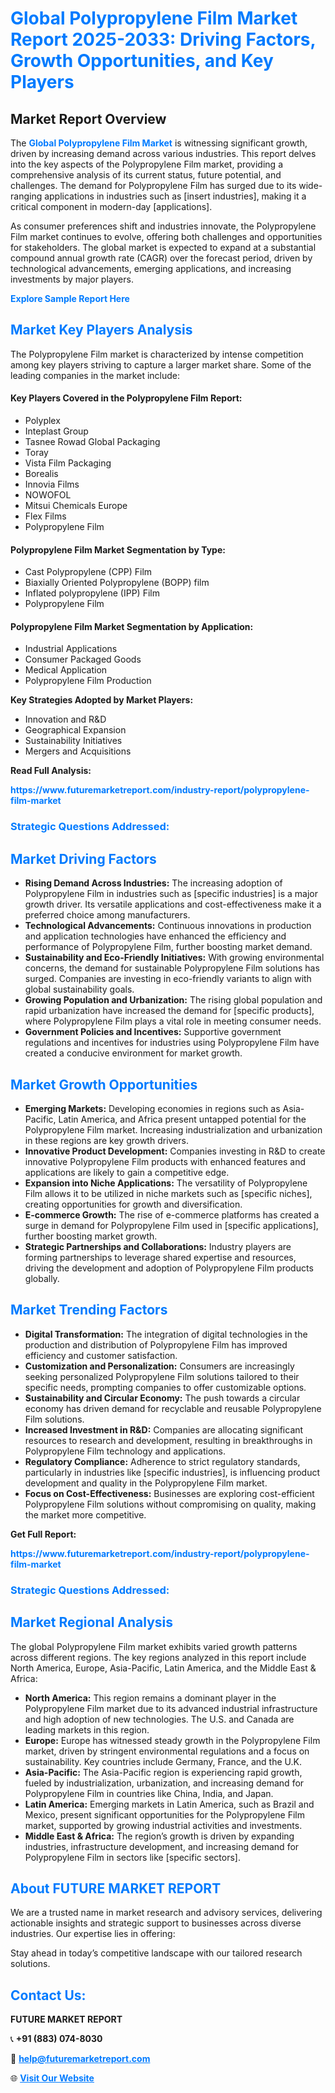 <h1 style="color: #007BFF;">Global Polypropylene Film Market Report 2025-2033: Driving Factors, Growth Opportunities, and Key Players</h1>

<section id="overview">
<h2>Market Report Overview</h2>
<p>The <a href="https://www.futuremarketreport.com/industry-report/polypropylene-film-market" style="color: #007BFF; text-decoration: none;"><strong>Global Polypropylene Film Market</strong></a> is witnessing significant growth, driven by increasing demand across various industries. This report delves into the key aspects of the Polypropylene Film market, providing a comprehensive analysis of its current status, future potential, and challenges. The demand for Polypropylene Film has surged due to its wide-ranging applications in industries such as [insert industries], making it a critical component in modern-day [applications].</p>
<p>As consumer preferences shift and industries innovate, the Polypropylene Film market continues to evolve, offering both challenges and opportunities for stakeholders. The global market is expected to expand at a substantial compound annual growth rate (CAGR) over the forecast period, driven by technological advancements, emerging applications, and increasing investments by major players.</p>
</section>

<section id="overview">
<p><a href="https://www.futuremarketreport.com/request-sample/reportId=109808" style="color: #007BFF; text-decoration: none;"><strong>Explore Sample Report Here</strong></a></p>
</section>

<section id="key-players">
<h2 style="color: #007BFF;">Market Key Players Analysis</h2>
<p>The Polypropylene Film market is characterized by intense competition among key players striving to capture a larger market share. Some of the leading companies in the market include:</p>
<h4>Key Players Covered in the Polypropylene Film Report:</h4>
<ul><li>Polyplex</li><li>Inteplast Group</li><li>Tasnee Rowad Global Packaging</li><li>Toray</li><li>Vista Film Packaging</li><li>Borealis</li><li>Innovia Films</li><li>NOWOFOL</li><li>Mitsui Chemicals Europe</li><li>Flex Films</li><li>Polypropylene Film</li></ul>
<h4>Polypropylene Film Market Segmentation by Type:</h4>
<ul><li>Cast Polypropylene (CPP) Film</li><li>Biaxially Oriented Polypropylene (BOPP) film</li><li>Inflated polypropylene (IPP) Film</li><li>Polypropylene Film</li></ul>

<h4>Polypropylene Film Market Segmentation by Application:</h4>
<ul><li>Industrial Applications</li><li>Consumer Packaged Goods</li><li>Medical Application</li><li>Polypropylene Film Production</li></ul>
<p><strong>Key Strategies Adopted by Market Players:</strong></p>
<ul>
<li>Innovation and R&D</li>
<li>Geographical Expansion</li>
<li>Sustainability Initiatives</li>
<li>Mergers and Acquisitions</li>
</ul>
</section>

<section>
<p><strong>Read Full Analysis: </strong></p><a href="https://www.futuremarketreport.com/industry-report/polypropylene-film-market" style="color: #007BFF; text-decoration: none;"><strong>https://www.futuremarketreport.com/industry-report/polypropylene-film-market</strong></a>
<h3 style="color: #007BFF;">Strategic Questions Addressed:</h3>
</section>

<section id="driving-factors">
<h2 style="color: #007BFF;">Market Driving Factors</h2>
<ul>
<li><strong>Rising Demand Across Industries:</strong> The increasing adoption of Polypropylene Film in industries such as [specific industries] is a major growth driver. Its versatile applications and cost-effectiveness make it a preferred choice among manufacturers.</li>
<li><strong>Technological Advancements:</strong> Continuous innovations in production and application technologies have enhanced the efficiency and performance of Polypropylene Film, further boosting market demand.</li>
<li><strong>Sustainability and Eco-Friendly Initiatives:</strong> With growing environmental concerns, the demand for sustainable Polypropylene Film solutions has surged. Companies are investing in eco-friendly variants to align with global sustainability goals.</li>
<li><strong>Growing Population and Urbanization:</strong> The rising global population and rapid urbanization have increased the demand for [specific products], where Polypropylene Film plays a vital role in meeting consumer needs.</li>
<li><strong>Government Policies and Incentives:</strong> Supportive government regulations and incentives for industries using Polypropylene Film have created a conducive environment for market growth.</li>
</ul>
</section>

<section id="growth-opportunities">
<h2 style="color: #007BFF;">Market Growth Opportunities</h2>
<ul>
<li><strong>Emerging Markets:</strong> Developing economies in regions such as Asia-Pacific, Latin America, and Africa present untapped potential for the Polypropylene Film market. Increasing industrialization and urbanization in these regions are key growth drivers.</li>
<li><strong>Innovative Product Development:</strong> Companies investing in R&D to create innovative Polypropylene Film products with enhanced features and applications are likely to gain a competitive edge.</li>
<li><strong>Expansion into Niche Applications:</strong> The versatility of Polypropylene Film allows it to be utilized in niche markets such as [specific niches], creating opportunities for growth and diversification.</li>
<li><strong>E-commerce Growth:</strong> The rise of e-commerce platforms has created a surge in demand for Polypropylene Film used in [specific applications], further boosting market growth.</li>
<li><strong>Strategic Partnerships and Collaborations:</strong> Industry players are forming partnerships to leverage shared expertise and resources, driving the development and adoption of Polypropylene Film products globally.</li>
</ul>
</section>

<section id="trending-factors">
<h2 style="color: #007BFF;">Market Trending Factors</h2>
<ul>
<li><strong>Digital Transformation:</strong> The integration of digital technologies in the production and distribution of Polypropylene Film has improved efficiency and customer satisfaction.</li>
<li><strong>Customization and Personalization:</strong> Consumers are increasingly seeking personalized Polypropylene Film solutions tailored to their specific needs, prompting companies to offer customizable options.</li>
<li><strong>Sustainability and Circular Economy:</strong> The push towards a circular economy has driven demand for recyclable and reusable Polypropylene Film solutions.</li>
<li><strong>Increased Investment in R&D:</strong> Companies are allocating significant resources to research and development, resulting in breakthroughs in Polypropylene Film technology and applications.</li>
<li><strong>Regulatory Compliance:</strong> Adherence to strict regulatory standards, particularly in industries like [specific industries], is influencing product development and quality in the Polypropylene Film market.</li>
<li><strong>Focus on Cost-Effectiveness:</strong> Businesses are exploring cost-efficient Polypropylene Film solutions without compromising on quality, making the market more competitive.</li>
</ul>
</section>

<section>
<p><strong>Get Full Report: </strong></p><a href="https://www.futuremarketreport.com/industry-report/polypropylene-film-market" style="color: #007BFF; text-decoration: none;"><strong>https://www.futuremarketreport.com/industry-report/polypropylene-film-market</strong></a>
<h3 style="color: #007BFF;">Strategic Questions Addressed:</h3>
</section>


<section id="regional-analysis">
<h2 style="color: #007BFF;">Market Regional Analysis</h2>
<p>The global Polypropylene Film market exhibits varied growth patterns across different regions. The key regions analyzed in this report include North America, Europe, Asia-Pacific, Latin America, and the Middle East & Africa:</p>
<ul>
<li><strong>North America:</strong> This region remains a dominant player in the Polypropylene Film market due to its advanced industrial infrastructure and high adoption of new technologies. The U.S. and Canada are leading markets in this region.</li>
<li><strong>Europe:</strong> Europe has witnessed steady growth in the Polypropylene Film market, driven by stringent environmental regulations and a focus on sustainability. Key countries include Germany, France, and the U.K.</li>
<li><strong>Asia-Pacific:</strong> The Asia-Pacific region is experiencing rapid growth, fueled by industrialization, urbanization, and increasing demand for Polypropylene Film in countries like China, India, and Japan.</li>
<li><strong>Latin America:</strong> Emerging markets in Latin America, such as Brazil and Mexico, present significant opportunities for the Polypropylene Film market, supported by growing industrial activities and investments.</li>
<li><strong>Middle East & Africa:</strong> The region’s growth is driven by expanding industries, infrastructure development, and increasing demand for Polypropylene Film in sectors like [specific sectors].</li>
</ul>
</section>

<footer>
<h2 style="color: #007BFF;">About FUTURE MARKET REPORT</h2>
<p>We are a trusted name in market research and advisory services, delivering actionable insights and strategic support to businesses across diverse industries. Our expertise lies in offering:</p>

<p>Stay ahead in today’s competitive landscape with our tailored research solutions.</p>

<h2 style="color: #007BFF;">Contact Us:</h2>
<p><strong>FUTURE MARKET REPORT</strong></p>
<p>📞 <strong>+91 (883) 074-8030</strong></p>
<p>📧 <strong><a href="mailto:help@futuremarketreport.com" style="color: #007BFF;">help@futuremarketreport.com</a></strong></p>
<p>🌐 <strong><a href="https://www.futuremarketreport.com/" style="color: #007BFF;">Visit Our Website</a></strong></p>
</footer>